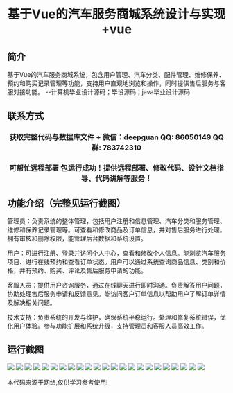 <p><h1 align="center">基于Vue的汽车服务商城系统设计与实现+vue</h1></p>

## 简介
基于Vue的汽车服务商城系统，包含用户管理、汽车分类、配件管理、维修保养、预约和购买记录管理等功能，支持用户直观地浏览和操作，同时提供售后服务与客服对接功能。    --计算机毕业设计源码；毕设源码；java毕业设计源码


## 联系方式
<p><h3 align="center">获取完整代码与数据库文件 + 微信：deepguan QQ: 86050149 QQ群: 783742310</h3></p>
<p><h3 align="center">可帮忙远程部署 包运行成功！提供远程部署、修改代码、设计文档指导、代码讲解等服务！</h3></p>

## 功能介绍（完整见运行截图）
管理员：负责系统的整体管理，包括用户注册和信息管理、汽车分类和服务管理、维修和保养记录管理等。可查看和修改商品及订单信息，并对售后服务进行处理。拥有审核和删除权限，能管理后台数据和系统设置。

用户：可进行注册、登录并访问个人中心，查看和修改个人信息。能浏览汽车服务项目、进行在线预约和查看订单状态。用户可以通过系统查询商品信息、类别和价格，并有预约、购买、评论及售后服务申请的功能。

客服人员：提供用户咨询服务，通过在线聊天进行即时沟通。负责解答用户问题，协助处理售后服务申请和反馈意见。能访问客户订单信息以帮助用户了解订单详情及解决相关问题。

技术支持：负责系统的开发与维护，确保系统平稳运行。处理和修复系统错误，优化用户体验。参与功能扩展和系统升级，支持管理员和客服人员高效工作。


## 运行截图
![](https://bs-1329754181.cos.ap-shanghai.myqcloud.com/ssm/CarServiceMallSystem/img/001.jpg)
![](https://bs-1329754181.cos.ap-shanghai.myqcloud.com/ssm/CarServiceMallSystem/img/002.jpg)
![](https://bs-1329754181.cos.ap-shanghai.myqcloud.com/ssm/CarServiceMallSystem/img/003.jpg)
![](https://bs-1329754181.cos.ap-shanghai.myqcloud.com/ssm/CarServiceMallSystem/img/004.jpg)
![](https://bs-1329754181.cos.ap-shanghai.myqcloud.com/ssm/CarServiceMallSystem/img/005.jpg)
![](https://bs-1329754181.cos.ap-shanghai.myqcloud.com/ssm/CarServiceMallSystem/img/006.jpg)
![](https://bs-1329754181.cos.ap-shanghai.myqcloud.com/ssm/CarServiceMallSystem/img/007.jpg)
![](https://bs-1329754181.cos.ap-shanghai.myqcloud.com/ssm/CarServiceMallSystem/img/008.jpg)
![](https://bs-1329754181.cos.ap-shanghai.myqcloud.com/ssm/CarServiceMallSystem/img/009.jpg)
![](https://bs-1329754181.cos.ap-shanghai.myqcloud.com/ssm/CarServiceMallSystem/img/010.jpg)
![](https://bs-1329754181.cos.ap-shanghai.myqcloud.com/ssm/CarServiceMallSystem/img/011.jpg)
![](https://bs-1329754181.cos.ap-shanghai.myqcloud.com/ssm/CarServiceMallSystem/img/012.jpg)
![](https://bs-1329754181.cos.ap-shanghai.myqcloud.com/ssm/CarServiceMallSystem/img/013.jpg)
![](https://bs-1329754181.cos.ap-shanghai.myqcloud.com/ssm/CarServiceMallSystem/img/014.jpg)
![](https://bs-1329754181.cos.ap-shanghai.myqcloud.com/ssm/CarServiceMallSystem/img/015.jpg)
![](https://bs-1329754181.cos.ap-shanghai.myqcloud.com/ssm/CarServiceMallSystem/img/016.jpg)
![](https://bs-1329754181.cos.ap-shanghai.myqcloud.com/ssm/CarServiceMallSystem/img/017.jpg)
![](https://bs-1329754181.cos.ap-shanghai.myqcloud.com/ssm/CarServiceMallSystem/img/018.jpg)
![](https://bs-1329754181.cos.ap-shanghai.myqcloud.com/ssm/CarServiceMallSystem/img/019.jpg)
![](https://bs-1329754181.cos.ap-shanghai.myqcloud.com/ssm/CarServiceMallSystem/img/020.jpg)
![](https://bs-1329754181.cos.ap-shanghai.myqcloud.com/ssm/CarServiceMallSystem/img/021.jpg)
![](https://bs-1329754181.cos.ap-shanghai.myqcloud.com/ssm/CarServiceMallSystem/img/022.jpg)
![](https://bs-1329754181.cos.ap-shanghai.myqcloud.com/ssm/CarServiceMallSystem/img/023.jpg)

<p>本代码来源于网络,仅供学习参考使用!</p>
